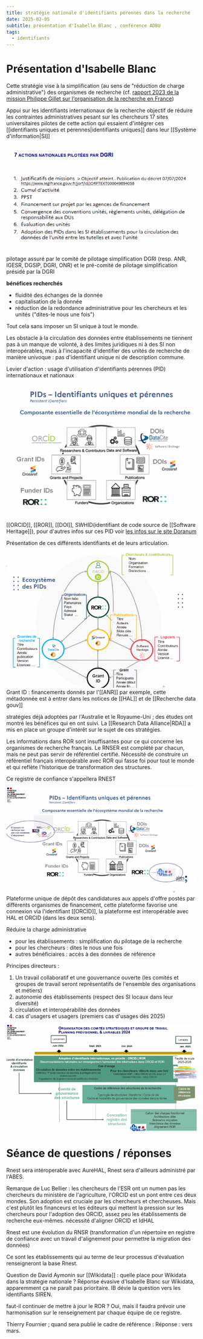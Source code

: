 ```yaml
---
title: stratégie nationale d'identifiants pérennes dans la recherche
date: 2025-02-05
subtitle: présentation d'Isabelle Blanc , conférence ADBU
tags:
  - identifiants
---
```

# Présentation d'Isabelle Blanc

Cette stratégie vise à la simplification (au sens de "réduction de charge administrative") des organismes de recherche (cf. [rapport 2023 de la mission Philippe Gillet sur l'organisation de la recherche en France](https://www.enseignementsup-recherche.gouv.fr/fr/remise-du-rapport-de-la-mission-gillet-sur-l-ecosysteme-de-la-recherche-et-de-l-innovation-91274))

Appui sur les identifiants internationaux de la recherche
objectif de réduire les contraintes administratives pesant sur les chercheurs
17 sites universitaires pilotes de cette action qui essaient d'intégrer ces [[identifiants uniques et pérennes|identifiants uniques]] dans leur [[Système d'information|SI]]

![](images/simplification_id.png)

pilotage assuré par le comité de pilotage simplification DGRI (resp. ANR, IGESR, DGSIP, DGRI, ONR) et le pré-comité de pilotage simplification présidé par la DGRI

**bénéfices recherchés**

- fluidité des échanges de la donnée  
- capitalisation de la donnée  
- réduction de la redondance administrative pour les chercheurs et les unités ("dites-le nous une fois")  

Tout cela sans imposer un SI unique à tout le monde.

Les obstacle à la circulation des données entre établissements ne tiennent pas à un manque de volonté, à des limites juridiques ni à des SI non interopérables, mais à l'incapacité d'identifier des unités de recherche de manière univoque : pas d'identifiant unique ni de description commune. 

Levier d'action : usage d'utilisation d'identifiants pérennes (PID) internationaux et nationaux

![](images/simplification_PID.png)

[[ORCID]], [[ROR]], [[DOI]], SWHID(identifiant de code source de [[Software Heritage]]), pour d'autres infos sur ces PID voir [les infos sur le site Doranum](https://doranum.fr/identifiants-perennes-pid/identifiants-perennes-fiche-synthetique_10_13143_7gw1-b340/)

Présentation de ces différents identifiants et de leurs articulation. 

![](images/simplification_id2.png)
Grant ID : financements donnés par l'[[ANR]] par exemple, cette métadonnée est à entrer dans les notices de [[HAL]] et de [[Recherche data gouv]]

stratégies déjà adoptées par l'Australie et le Royaume-Uni ; des études ont montré les bénéfices qui en ont suivi. 
La [[Research Data Alliance|RDA]] a mis en place un groupe d'intérêt sur le sujet de ces stratégies. 

Les informations dans ROR sont insuffisantes pour ce qui concerne les organismes de recherche français. Le RNSER est complété par chacun, mais ne peut pas servir de référentiel certifié. Nécessité de construire un référentiel français interopérable avec ROR qui fasse foi pour tout le monde et qui reflète l'historique de transformation des structures. 

Ce registre de confiance s'appellera RNEST

![](images/ecosysteme_recherche_francais.png)
Plateforme unique de dépôt des candidatures aux appels d'offre postés par différents organismes de financement, cette plateforme favorise une connexion via l'identifiant [[ORCID]], la plateforme est interopérable avec HAL et ORCID (dans les deux sens).

Réduire la charge administrative

- pour les établissements : simplification du pilotage de la recherche
- pour les chercheurs : dites le nous une fois
- autres bénéficiaires : accès à des données de référence

Principes directeurs : 
1. Un travail collaboratif et une gouvernance ouverte (les comités et groupes de travail seront représentatifs de l'ensemble des organisations et métiers)
2. autonomie des établissements (respect des SI locaux dans leur diversité)
3. circulation et interopérabilité des données
4. cas d'usagers et usagers (premiers cas d'usages dès 2025)

![](images/calendrier_simplification.png)
# Séance de questions / réponses

Rnest sera intéroperable avec AureHAL, Rnest sera d'ailleurs administré par l'ABES. 

Remarque de Luc Bellier : les chercheurs de l'ESR ont un numen pas les chercheurs du ministère de l'agriculture, l'ORCID est un pont entre ces deux mondes. Son adoption est cruciale par les chercheurs et chercheuses. Mais c'est plutôt les financeurs et les éditeurs qui mettent la pression sur les chercheurs pour l'adoption des ORCID, assez peu les établissements de recherche eux-mêmes. nécessité d'aligner ORCID et IdHAL

Rnest est une évolution du RNSR (transformation d'un répertoire en registre de confiance avec un travail d'alignement pour permettre la migration des données)

Ce sont les établissements qui au terme de leur processus d'évaluation renseigneront la base Rnest. 

Question de David Aymonin sur [[Wikidata]] : quelle place pour Wikidata dans la stratégie nationale ? Réponse évasive d'Isabelle Blanc sur Wikidata, apparemment ça ne paraît pas prioritaire. IB dévie la question vers les identifiants SIREN.

faut-il continuer de mettre à jour le ROR ? Oui, mais il faudra prévoir une harmonisation sur le renseignement par chaque équipe de ce registre. 

Thierry Fournier ; quand sera publié le cadre de référence : Réponse : vers mars. 

